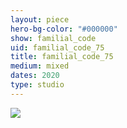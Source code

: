 ```yaml
---
layout: piece
hero-bg-color: "#000000"
show: familial_code
uid: familial_code_75
title: familial_code_75
medium: mixed
dates: 2020
type: studio
---
```


<img src="{{site.baseurl}}img/{{page.type}}/{{page.show}}/{{page.uid}}.jpg" class="piece-photo"/>
